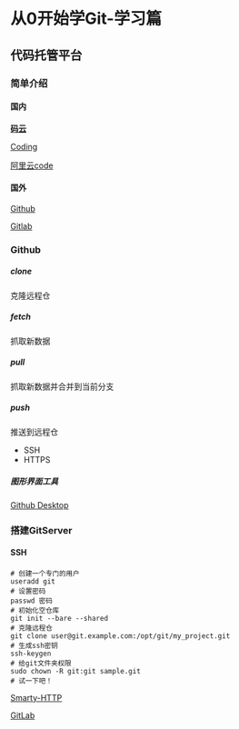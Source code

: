 # 从0开始学Git-学习篇

## 代码托管平台

### 简单介绍

#### 国内
[**码云**](https://gitee.com/)

[Coding](https://coding.net/)

[阿里云code](https://code.aliyun.com/help)

#### 国外

[Github](https://github.com/)

[Gitlab](https://about.gitlab.com/)

### Github

##### clone

克隆远程仓

##### fetch

抓取新数据

##### pull

抓取新数据并合并到当前分支

##### push

推送到远程仓

- SSH
- HTTPS

##### 图形界面工具

[Github Desktop](https://desktop.github.com/)

### 搭建GitServer

#### SSH

```git
# 创建一个专门的用户
useradd git
# 设置密码
passwd 密码
# 初始化空仓库
git init --bare --shared
# 克隆远程仓
git clone user@git.example.com:/opt/git/my_project.git
# 生成ssh密钥
ssh-keygen
# 给git文件夹权限
sudo chown -R git:git sample.git
# 试一下吧！
```

[Smarty-HTTP](https://git-scm.com/book/zh/v2/%E6%9C%8D%E5%8A%A1%E5%99%A8%E4%B8%8A%E7%9A%84-Git-Smart-HTTP)

[GitLab](https://git-scm.com/book/zh/v2/%E6%9C%8D%E5%8A%A1%E5%99%A8%E4%B8%8A%E7%9A%84-Git-GitLab)

